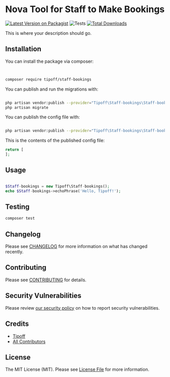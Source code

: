 # Nova Tool for Staff to Make Bookings


[![Latest Version on Packagist](https://img.shields.io/packagist/v/tipoff/staff-bookings.svg?style=flat-square)](https://packagist.org/packages/tipoff/staff-bookings)
![Tests](https://github.com/tipoff/staff-bookings/workflows/Tests/badge.svg)
[![Total Downloads](https://img.shields.io/packagist/dt/tipoff/staff-bookings.svg?style=flat-square)](https://packagist.org/packages/tipoff/staff-bookings)

This is where your description should go.

## Installation

You can install the package via composer:

```bash


composer require tipoff/staff-bookings
```

You can publish and run the migrations with:

```bash

php artisan vendor:publish --provider="Tipoff\Staff-bookings\Staff-bookingsServiceProvider" --tag="migrations"
php artisan migrate
```

You can publish the config file with:
```bash

php artisan vendor:publish --provider="Tipoff\Staff-bookings\Staff-bookingsServiceProvider" --tag="config"
```

This is the contents of the published config file:

```php
return [
];
```

## Usage

```php

$Staff-bookings = new Tipoff\Staff-bookings();
echo $Staff-bookings->echoPhrase('Hello, Tipoff!');
```

## Testing

```bash
composer test
```

## Changelog

Please see [CHANGELOG](CHANGELOG.md) for more information on what has changed recently.

## Contributing

Please see [CONTRIBUTING](.github/CONTRIBUTING.md) for details.

## Security Vulnerabilities

Please review [our security policy](../../security/policy) on how to report security vulnerabilities.

## Credits


- [Tipoff](https://github.com/tipoff)
- [All Contributors](../../contributors)

## License

The MIT License (MIT). Please see [License File](LICENSE.md) for more information.
